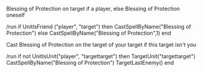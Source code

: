 Blessing of Protection on target if a player, else Blessing of Protection oneself

/run if UnitIsFriend ("player", "target") then CastSpellByName("Blessing of Protection") else CastSpellByName("Blessing of Protection",1)  end



Cast Blessing of Protection on the target of your target if this target isn't you

/run if not UnitIsUnit("player", "targettarget") then TargetUnit("targettarget") CastSpellByName("Blessing of Protection") TargetLastEnemy() end